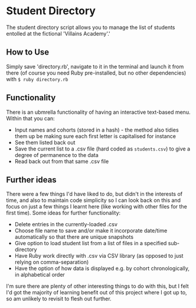 # Student Directory #

The student directory script allows you to manage the list of students entolled at the fictional 'Villains Academy'.'

## How to Use ##

Simply save 'directory.rb', navigate to it in the terminal and launch it from there (of course you need Ruby pre-installed, but no other dependencies) with <code>$ ruby directory.rb</code>

## Functionality ##

There is an ubmrella functionality of having an interactive text-based menu. Within that you can:
- Input names and cohorts (stored in a hash) - the method also tidies them up be making sure each first letter is capitalised for instance
- See them listed back out 
- Save the current list to a .csv file (hard coded as <code>students.csv</code>) to give a degree of permanence to the data
- Read back out from that same .csv file

## Further ideas ##

There were a few things I'd have liked to do, but didn't in the interests of time, and also to maintain code simplicity so I can look back on this and focus on just a few things I learnt here (like working with other files for the first time). Some ideas for further functionality:

- Delete entries in the currently-loaded .csv
- Choose file name to save and/or make it incorporate date/time automatically so that there are unique snapshots
- Give option to load student list from a list of files in a specified sub-directory
- Have Ruby work directly with .csv via CSV library (as opposed to just relying on comma-separation)
- Have the option of how data is displayed e.g. by cohort chronologically, in alphabetical order

I'm sure there are plenty of other interesting things to do with this, but I felt I'd got the majority of learning benefit out of this project where I got up to, so am unlikely to revisit to flesh out further.
